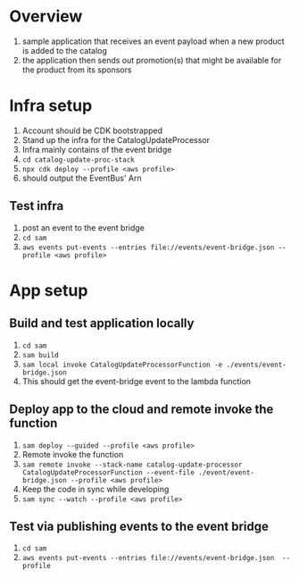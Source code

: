 # Overview
1. sample application that receives an event payload when a new product is added to the catalog
2. the application then sends out promotion(s) that might be available for the product from its sponsors

# Infra setup
1. Account should be CDK bootstrapped
2. Stand up the infra for the CatalogUpdateProcessor
3. Infra mainly contains of the event bridge
4. `cd catalog-update-proc-stack`
5. `npx cdk deploy --profile <aws profile>`
6. should output the EventBus' Arn

## Test infra
1. post an event to the event bridge
2. `cd sam`
2. `aws events put-events --entries file://events/event-bridge.json --profile <aws profile>`

# App setup
## Build and test application locally
1. `cd sam`
2. `sam build`
3. `sam local invoke CatalogUpdateProcessorFunction -e ./events/event-bridge.json`
4. This should get the event-bridge event to the lambda function

## Deploy app to the cloud and remote invoke the function
1. `sam deploy --guided --profile <aws profile>`
2. Remote invoke the function
3. `sam remote invoke --stack-name catalog-update-processor CatalogUpdateProcessorFunction --event-file ./event/event-bridge.json --profile <aws profile>`
4. Keep the code in sync while developing 
5. `sam sync --watch --profile <aws profile>`

## Test via publishing events to the event bridge
1. `cd sam`
2. `aws events put-events --entries file://events/event-bridge.json  --profile `